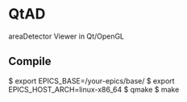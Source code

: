 QtAD
====

areaDetector Viewer in Qt/OpenGL

Compile
-------
$ export EPICS_BASE=/your-epics/base/
$ export EPICS_HOST_ARCH=linux-x86_64
$ qmake 
$ make
